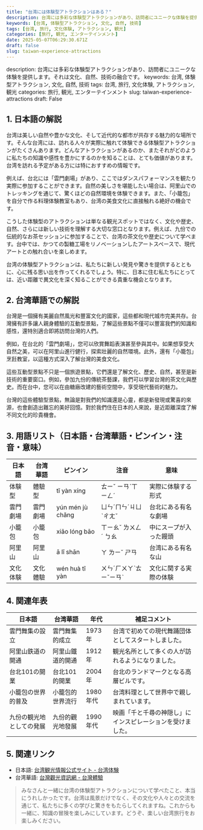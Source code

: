 ```yaml
---
title: "台湾には体験型アトラクションはある？"
description: 台湾には多彩な体験型アトラクションがあり、訪問者にユニークな体験を提供します。それは文化、自然、技術の融合です。
keywords: [台湾, 体験型アトラクション, 文化, 自然, 技術]
tags: [台湾, 旅行, 文化体験, アトラクション, 観光]
categories: [旅行, 観光, エンターテインメント]
date: 2025-05-07T06:29:30.671Z
draft: false
slug: taiwan-experience-attractions
---
```


description: 台湾には多彩な体験型アトラクションがあり、訪問者にユニークな体験を提供します。それは文化、自然、技術の融合です。
keywords: 台湾, 体験型アトラクション, 文化, 自然, 技術
tags: 台湾, 旅行, 文化体験, アトラクション, 観光
categories: 旅行, 観光, エンターテインメント
slug: taiwan-experience-attractions
draft: False

## 1. 日本語の解説

台湾は美しい自然や豊かな文化、そして近代的な都市が共存する魅力的な場所です。そんな台湾には、訪れる人々が実際に触れて体験できる体験型アトラクションがたくさんあります。どんなアトラクションがあるのか、またそれがどのように私たちの知識や感性を豊かにするのかを知ることは、とても価値があります。台湾を訪れる予定がある方には特におすすめの情報です。

例えば、台北には「雲門劇場」があり、ここではダンスパフォーマンスを観たり実際に参加することができます。自然の美しさを堪能したい場合は、阿里山でのトレッキングを通じて、驚くほどの自然環境を体験できます。また、「小籠包」を自分で作る料理体験教室もあり、台湾の美食文化に直接触れる絶好の機会です。

こうした体験型のアトラクションは単なる観光スポットではなく、文化や歴史、自然、さらには新しい技術を理解する大切な窓口となります。例えば、九份での伝統的なお茶セッションに参加することで、台湾の茶文化や歴史について学べます。台中では、かつての製糖工場をリノベーションしたアートスペースで、現代アートとの触れ合いを楽しめます。

台湾の体験型アトラクションは、私たちに新しい発見や驚きを提供するとともに、心に残る思い出を作ってくれるでしょう。特に、日本に住む私たちにとっては、近い距離で異文化を深く知ることができる貴重な機会となります。

## 2. 台湾華語での解説  

台灣是一個擁有美麗自然風光和豐富文化的國家，這些都和現代城市完美共存。台灣擁有許多讓人親身體驗的互動型景點，了解這些景點不僅可以豐富我們的知識和感性，還特別適合即將訪問台灣的人們。

例如，在台北的「雲門劇場」，您可以欣賞舞蹈表演甚至參與其中。如果想享受大自然之美，可以在阿里山進行健行，探索壯麗的自然環境。此外，還有「小籠包」烹飪教室，以這種方式深入了解台灣的美食文化。

這些互動型景點不只是一個旅遊景點，它們還是了解文化、歷史、自然，甚至是新技術的重要窗口。例如，參加九份的傳統茶藝課，我們可以學習台灣的茶文化與歷史。而在台中，您可以在由糖廠改建的藝術空間中，享受現代藝術的魅力。

台灣的這些體驗型景點，無論是對我們的知識還是心靈，都是新發現或驚喜的來源，也會創造出難忘的美好回憶。對於我們住在日本的人來說，是近距離深度了解不同文化的珍貴機會。

## 3. 用語リスト（日本語・台湾華語・ピンイン・注音・意味）

| 日本語    | 台湾華語    | ピンイン        | 注音   | 意味                       |
|-----------|-------------|-----------------|--------|----------------------------|
| 体験型    | 體驗型      | tǐ yàn xíng     | ㄊㄧˇ ㄧㄢˋㄒㄧㄥˊ | 実際に体験する形式          |
| 雲門劇場  | 雲門劇場    | yún mén jù chǎng| ㄩㄣˊㄇㄣˊㄐㄩˋㄔㄤˇ| 台北にある有名な劇場          |
| 小籠包    | 小籠包      | xiǎo lóng bāo   | ㄒㄧㄠˇ ㄌㄨㄥˊ ㄅㄠ | 中にスープが入った饅頭       |
| 阿里山    | 阿里山      | ā lǐ shān       | ㄚ ㄌㄧˇ ㄕㄢ      | 台湾にある有名な山            |
| 文化体験  | 文化體驗    | wén huà tǐ yàn  | ㄨㄣˊㄏㄨㄚˋㄊㄧˇㄧㄢˋ | 文化に関する実際の体験        |

## 4. 関連年表

| 日本語                | 台湾華語            | 年代       | 補足コメント                                        |
|-----------------------|---------------------|------------|---------------------------------------------------|
| 雲門舞集の設立        | 雲門舞集的成立      | 1973年     | 台湾で初めての現代舞踊団体としてスタートしました。 |
| 阿里山鉄道の開通      | 阿里山鐵道的開通    | 1912年     | 観光名所として多くの人が訪れるようになりました。  |
| 台北101の開業        | 台北101的開業      | 2004年     | 台北のランドマークとなる高層ビルです。             |
| 小籠包の世界的普及    | 小籠包的世界流行    | 1980年代   | 台湾料理として世界中で親しまれています。           |
| 九份の観光地としての発展| 九份的觀光地發展    | 1990年代   | 映画「千と千尋の神隠し」にインスピレーションを受けました。|

## 5. 関連リンク

- 日本語: [台湾観光情報公式サイト - 台湾体験](https://jp.taiwan.net.tw/)
- 台湾華語: [台灣觀光資訊網 - 台灣體驗](https://taiwan.net.tw/)

>みなさんと一緒に台湾の体験型アトラクションについて学べたこと、本当にうれしかったです。台湾は風景だけでなく、その文化や人々との交流を通じて、私たちに多くの学びと驚きをもたらしてくれますね。これからも一緒に、知識の冒険を楽しみにしています。どうぞ、楽しい台湾旅行をお楽しみください。